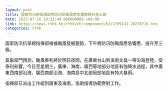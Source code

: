 ```yaml
---
layout: post
title: 國家防汛總指揮部將防汛防颱風應急響應提升至三級
date: 2023-07-16 20:32:44.000000000 +08:00
link: https://news.rthk.hk/rthk/ch/component/k2/1709141-20230716.htm
categories: rthk
---
```


國家防汛抗旱總指揮部根據颱風發展趨勢，下午將防汛防颱風應急響應，提升至三級。

氣象部門預測，颱風泰利將於明日夜間，在廣東台山到海南文昌一帶沿海登陸，受泰利影響，今日至星期三，廣東、海南、廣西等地部分地區有強降水過程，其中廣東西南部沿海、廣西南部沿海、海南島中北部局部地區有特大暴雨。

指揮部已派出工作組到廣東及海南，協助指導防範應對工作。

